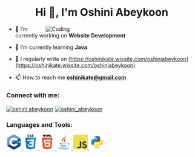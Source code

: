 <h1 align="center">Hi 👋, I'm Oshini Abeykoon</h1>

<img align="right" alt="Coding" width="400" src="https://media0.giphy.com/media/v1.Y2lkPTc5MGI3NjExOWt6c2hxNWZ4YTljcnJ6ZWl5cnJmYXFsOHZ4dTJiZjY3YWVzNWU2bSZlcD12MV9pbnRlcm5hbF9naWZfYnlfaWQmY3Q9Zw/hpXdHPfFI5wTABdDx9/giphy.webp">

- 🔭 I’m currently working on **Website Development**

- 🌱 I’m currently learning **Java**

- 📝 I regularly write on [https://oshinikate.wixsite.com/oshiniabeykoon](https://oshinikate.wixsite.com/oshiniabeykoon)

- 📫 How to reach me **oshinikate@gmail.com**

<h3 align="left">Connect with me:</h3>
<p align="left">
<a href="https://linkedin.com/in/oshini abeykoon" target="blank"><img align="center" src="https://raw.githubusercontent.com/rahuldkjain/github-profile-readme-generator/master/src/images/icons/Social/linked-in-alt.svg" alt="oshini abeykoon" height="30" width="40" /></a>
<a href="https://instagram.com/oshini_abeykoon" target="blank"><img align="center" src="https://raw.githubusercontent.com/rahuldkjain/github-profile-readme-generator/master/src/images/icons/Social/instagram.svg" alt="oshini_abeykoon" height="30" width="40" /></a>
</p>

<h3 align="left">Languages and Tools:</h3>
<p align="left"> <a href="https://www.w3schools.com/cpp/" target="_blank" rel="noreferrer"> <img src="https://raw.githubusercontent.com/devicons/devicon/master/icons/cplusplus/cplusplus-original.svg" alt="cplusplus" width="40" height="40"/> </a> <a href="https://www.w3schools.com/css/" target="_blank" rel="noreferrer"> <img src="https://raw.githubusercontent.com/devicons/devicon/master/icons/css3/css3-original-wordmark.svg" alt="css3" width="40" height="40"/> </a> <a href="https://www.w3.org/html/" target="_blank" rel="noreferrer"> <img src="https://raw.githubusercontent.com/devicons/devicon/master/icons/html5/html5-original-wordmark.svg" alt="html5" width="40" height="40"/> </a> <a href="https://www.java.com" target="_blank" rel="noreferrer"> <img src="https://raw.githubusercontent.com/devicons/devicon/master/icons/java/java-original.svg" alt="java" width="40" height="40"/> </a> <a href="https://developer.mozilla.org/en-US/docs/Web/JavaScript" target="_blank" rel="noreferrer"> <img src="https://raw.githubusercontent.com/devicons/devicon/master/icons/javascript/javascript-original.svg" alt="javascript" width="40" height="40"/> </a> <a href="https://www.python.org" target="_blank" rel="noreferrer"> <img src="https://raw.githubusercontent.com/devicons/devicon/master/icons/python/python-original.svg" alt="python" width="40" height="40"/> </a> </p>
